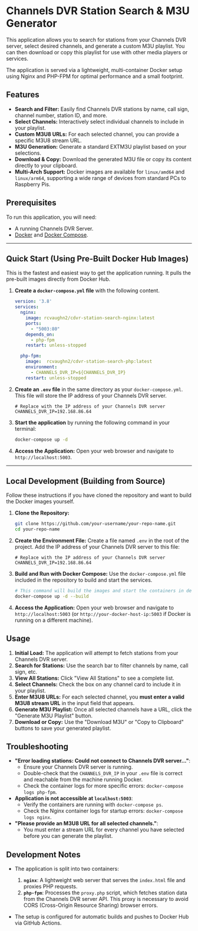 # Channels DVR Station Search & M3U Generator

This application allows you to search for stations from your Channels DVR server, select desired channels, and generate a custom M3U playlist. You can then download or copy this playlist for use with other media players or services.

The application is served via a lightweight, multi-container Docker setup using Nginx and PHP-FPM for optimal performance and a small footprint.

## Features

  * **Search and Filter:** Easily find Channels DVR stations by name, call sign, channel number, station ID, and more.
  * **Select Channels:** Interactively select individual channels to include in your playlist.
  * **Custom M3U8 URLs:** For each selected channel, you can provide a specific M3U8 stream URL.
  * **M3U Generation:** Generate a standard EXTM3U playlist based on your selections.
  * **Download & Copy:** Download the generated M3U file or copy its content directly to your clipboard.
  * **Multi-Arch Support:** Docker images are available for `linux/amd64` and `linux/arm64`, supporting a wide range of devices from standard PCs to Raspberry Pis.

## Prerequisites

To run this application, you will need:

  * A running Channels DVR Server.
  * [Docker](https://www.docker.com/get-started) and [Docker Compose](https://docs.docker.com/compose/install/).

-----

## Quick Start (Using Pre-Built Docker Hub Images)

This is the fastest and easiest way to get the application running. It pulls the pre-built images directly from Docker Hub.

1.  **Create a `docker-compose.yml` file** with the following content.

    ```yaml
    version: '3.8'
    services:
      nginx:
        image: rcvaughn2/cdvr-station-search-nginx:latest
        ports:
          - "5003:80"
        depends_on:
          - php-fpm
        restart: unless-stopped

      php-fpm:
        image:  rcvaughn2/cdvr-station-search-php:latest
        environment:
          - CHANNELS_DVR_IP=${CHANNELS_DVR_IP}
        restart: unless-stopped
    ```

2.  **Create an `.env` file** in the same directory as your `docker-compose.yml`. This file will store the IP address of your Channels DVR server.

    ```
    # Replace with the IP address of your Channels DVR server
    CHANNELS_DVR_IP=192.168.86.64
    ```

3.  **Start the application** by running the following command in your terminal:

    ```bash
    docker-compose up -d
    ```

4.  **Access the Application:** Open your web browser and navigate to `http://localhost:5003`.

-----

## Local Development (Building from Source)

Follow these instructions if you have cloned the repository and want to build the Docker images yourself.

1.  **Clone the Repository:**

    ```bash
    git clone https://github.com/your-username/your-repo-name.git
    cd your-repo-name
    ```

2.  **Create the Environment File:** Create a file named `.env` in the root of the project. Add the IP address of your Channels DVR server to this file:

    ```
    # Replace with the IP address of your Channels DVR server
    CHANNELS_DVR_IP=192.168.86.64
    ```

3.  **Build and Run with Docker Compose:** Use the `docker-compose.yml` file included in the repository to build and start the services.

    ```bash
    # This command will build the images and start the containers in detached mode
    docker-compose up -d --build
    ```

4.  **Access the Application:** Open your web browser and navigate to `http://localhost:5003` (or `http://your-docker-host-ip:5003` if Docker is running on a different machine).

## Usage

1.  **Initial Load:** The application will attempt to fetch stations from your Channels DVR server.
2.  **Search for Stations:** Use the search bar to filter channels by name, call sign, etc.
3.  **View All Stations:** Click "View All Stations" to see a complete list.
4.  **Select Channels:** Check the box on any channel card to include it in your playlist.
5.  **Enter M3U8 URLs:** For each selected channel, you **must enter a valid M3U8 stream URL** in the input field that appears.
6.  **Generate M3U Playlist:** Once all selected channels have a URL, click the "Generate M3U Playlist" button.
7.  **Download or Copy:** Use the "Download M3U" or "Copy to Clipboard" buttons to save your generated playlist.

## Troubleshooting

  * **"Error loading stations: Could not connect to Channels DVR server..."**:
      * Ensure your Channels DVR server is running.
      * Double-check that the `CHANNELS_DVR_IP` in your `.env` file is correct and reachable from the machine running Docker.
      * Check the container logs for more specific errors: `docker-compose logs php-fpm`.
  * **Application is not accessible at `localhost:5003`**:
      * Verify the containers are running with `docker-compose ps`.
      * Check the Nginx container logs for startup errors: `docker-compose logs nginx`.
  * **"Please provide an M3U8 URL for all selected channels."**:
      * You must enter a stream URL for every channel you have selected before you can generate the playlist.

## Development Notes

  * The application is split into two containers:
    1.  **`nginx`**: A lightweight web server that serves the `index.html` file and proxies PHP requests.
    2.  **`php-fpm`**: Processes the `proxy.php` script, which fetches station data from the Channels DVR server API. This proxy is necessary to avoid CORS (Cross-Origin Resource Sharing) browser errors.

  * The setup is configured for automatic builds and pushes to Docker Hub via GitHub Actions.

